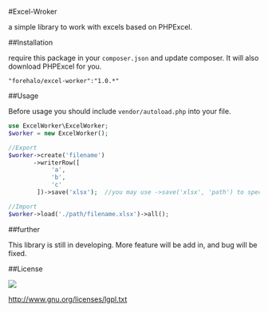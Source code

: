 #Excel-Wroker

a simple library to work with excels based on PHPExcel.

##Installation

require this package in your `composer.json` and update composer. It will also download PHPExcel for you.

	"forehalo/excel-worker":"1.0.*"

##Usage

Before usage you should include `vendor/autoload.php` into your file.

```php
use ExcelWorker\ExcelWorker;
$worker = new ExcelWorker();

//Export
$worker->create('filename')
	   ->writerRow([
			'a',
			'b',
			'c'
		])->save('xlsx');  //you may use ->save('xlsx', 'path') to specify the storage path.

//Import
$worker->load('./path/filename.xlsx')->all();
```

##further

This library is still in developing. More feature will be add in, and bug will be fixed.


##License

![](http://i.imgur.com/8ZtPnc7.png)

http://www.gnu.org/licenses/lgpl.txt
